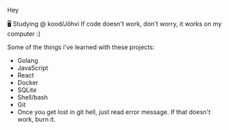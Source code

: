 Hey

🖥️ Studying @ kood/Jõhvi
If code doesn't work, don't worry, it works on my computer :)

Some of the things i've learned with these projects:
- Golang
- JavaScript
- React
- Docker
- SQLite
- Shell/bash
- Git
- Once you get lost in git hell, just read error message. If that doesn't work, burn it.

<!---
markus-tali/markus-tali is a ✨ special ✨ repository because its `README.md` (this file) appears on your GitHub profile.
You can click the Preview link to take a look at your changes.
--->
